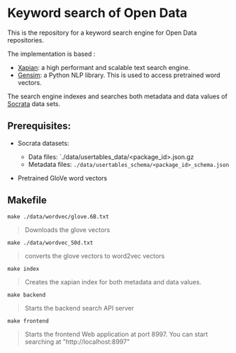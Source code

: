 # Keyword search of Open Data

This is the repository for a keyword search engine for Open Data repositories.

The implementation is based :

- [Xapian](https://xapian.org/): a high performant and scalable text search engine.
- [Gensim](https://radimrehurek.com/gensim/): a Python NLP library.  This is
  used to access pretrained word vectors.

The search engine indexes and searches both metadata and data values of
[Socrata](https://dev.socrata.com/data/) data sets.

## Prerequisites:

- Socrata datasets:
    - Data files: `./data/usertables_data/<package_id>.json.gz
    - Metadata files: `./data/usertables_schema/<package_id>_schema.json`

- Pretrained GloVe word vectors

## Makefile

`make ./data/wordvec/glove.6B.txt`

> Downloads the glove vectors

`make ./data/wordvec_50d.txt`

> converts the glove vectors to word2vec vectors

`make index`

> Creates the xapian index for both metadata and data values.

`make backend`

> Starts the backend search API server

`make frontend`

> Starts the frontend Web application at port 8997.
> You can start searching at "http://localhost:8997"
